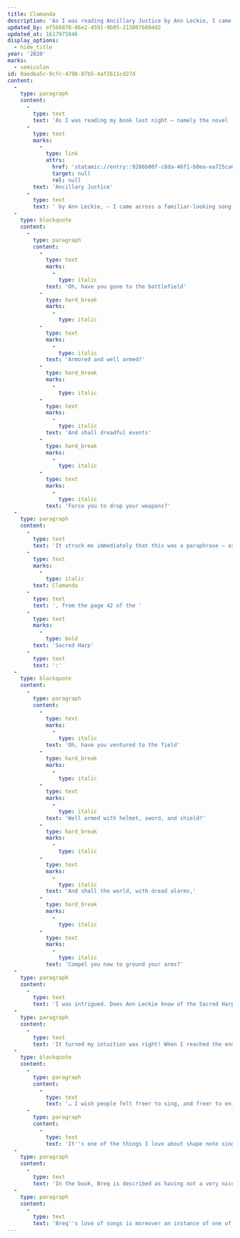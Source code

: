 ```yaml
---
title: Clamanda
description: 'As I was reading Ancillary Justice by Ann Leckie, I came across a song that turned out to be a translation of Clamanda, from the Sacred Harp.'
updated_by: ef566878-06e2-4591-9b05-2130076004d2
updated_at: 1617975846
display_options:
  - hide_title
year: '2020'
marks:
  - semicolon
id: 0aedba5c-9cfc-4798-87b5-4af2611cd27d
content:
  -
    type: paragraph
    content:
      -
        type: text
        text: 'As I was reading my book last night – namely the novel '
      -
        type: text
        marks:
          -
            type: link
            attrs:
              href: 'statamic://entry::9286b00f-c8da-46f1-b0ea-ea725ca67437'
              target: null
              rel: null
        text: 'Ancillary Justice'
      -
        type: text
        text: ' by Ann Leckie, – I came across a familiar-looking song, sung by the protagonist, Breq, to herself as she ventures off on a daring mission:'
  -
    type: blockquote
    content:
      -
        type: paragraph
        content:
          -
            type: text
            marks:
              -
                type: italic
            text: 'Oh, have you gone to the battlefield'
          -
            type: hard_break
            marks:
              -
                type: italic
          -
            type: text
            marks:
              -
                type: italic
            text: 'Armored and well armed?'
          -
            type: hard_break
            marks:
              -
                type: italic
          -
            type: text
            marks:
              -
                type: italic
            text: 'And shall dreadful events'
          -
            type: hard_break
            marks:
              -
                type: italic
          -
            type: text
            marks:
              -
                type: italic
            text: 'Force you to drop your weapons?'
  -
    type: paragraph
    content:
      -
        type: text
        text: 'It struck me immediately that this was a paraphrase – as though it had been translated into Breq''s native tongue and back into English – of '
      -
        type: text
        marks:
          -
            type: italic
        text: Clamanda
      -
        type: text
        text: ', from the page 42 of the '
      -
        type: text
        marks:
          -
            type: bold
        text: 'Sacred Harp'
      -
        type: text
        text: ':'
  -
    type: blockquote
    content:
      -
        type: paragraph
        content:
          -
            type: text
            marks:
              -
                type: italic
            text: 'Oh, have you ventured to the field'
          -
            type: hard_break
            marks:
              -
                type: italic
          -
            type: text
            marks:
              -
                type: italic
            text: 'Well armed with helmet, sword, and shield?'
          -
            type: hard_break
            marks:
              -
                type: italic
          -
            type: text
            marks:
              -
                type: italic
            text: 'And shall the world, with dread alarms,'
          -
            type: hard_break
            marks:
              -
                type: italic
          -
            type: text
            marks:
              -
                type: italic
            text: 'Compel you now to ground your arms?'
  -
    type: paragraph
    content:
      -
        type: text
        text: 'I was intrigued. Does Ann Leckie know of the Sacred Harp? It would not be surprising. Certainly she seems to be a lover of songs and choral music: her main character sings to herself continually and is fond of collecting songs from societies that she visits. Leckie also has a music degree from Washington University in St Louis, Missouri.'
  -
    type: paragraph
    content:
      -
        type: text
        text: 'It turned my intuition was right! When I reached the end of the book, I found that it had a postscript that included an interview with Leckie. In it, Leckie reveals that she is a shape-note singing aficionado, and tells the reader that the song quoted above is indeed from the Sacred Harp, as I had suspected. She even gives a plug for shape note singing:'
  -
    type: blockquote
    content:
      -
        type: paragraph
        content:
          -
            type: text
            text: '… I wish people felt freer to sing, and freer to enjoy people around them singing.'
      -
        type: paragraph
        content:
          -
            type: text
            text: 'It''s one of the things I love about shape note singing—there''s no audition, no question of whether or not your voice is good enough, or whether anyone has talent. You love to sing? Come sing!'
  -
    type: paragraph
    content:
      -
        type: text
        text: 'In the book, Breq is described as having not a very nice-sounding voice, and that, although others like it, some of those around her are annoyed by her constant humming. She doesn''t mind.'
  -
    type: paragraph
    content:
      -
        type: text
        text: 'Breq''s love of songs is moreover an instance of one of Ancillary Justice''s general strengths as a work of fiction: it depicts human societies of the far future as having the same degree and variety of cultural richness, in music as well as in other forms, as human societies have always had. I don''t think you always see this done so well in science fiction or fantasy.'
---
```

